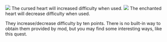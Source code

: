 ![](item:scalinghealth:difficultychanger:1) 
The cursed heart will increased difficulty when used. 
![](item:scalinghealth:difficultychanger) 
The enchanted heart will decrease difficulty when used.

They increase/decrease difficulty by ten points. There is no built-in way to obtain them provided by mod, but you may find some interesting ways, like this quest.